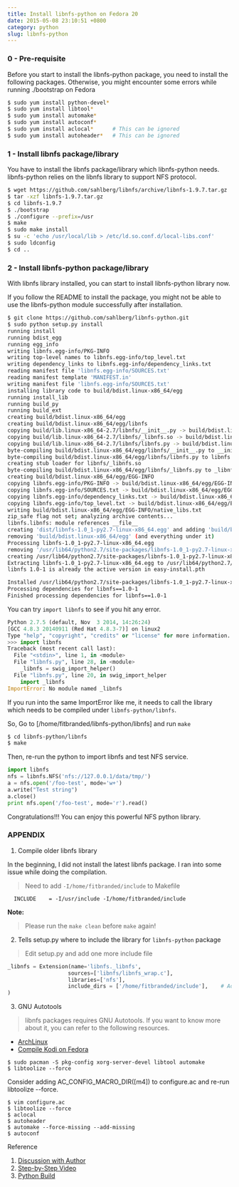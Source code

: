 ```yaml
---
title: Install libnfs-python on Fedora 20
date: 2015-05-08 23:10:51 +0800
category: python
slug: libnfs-python
---
```


### 0 - Pre-requisite

Before you start to install the libnfs-python package, you need to install the following packages. Otherwise, you might encounter some errors while running ./bootstrap on Fedora

```bash 
$ sudo yum install python-devel*
$ sudo yum install libtool*
$ sudo yum install automake*
$ sudo yum install autoconf*
$ sudo yum install aclocal*      # This can be ignored
$ sudo yum install autoheader*   # This can be ignored
```

### 1 - Install libnfs package/library

You have to install the libnfs package/library which libnfs-python needs.
libnfs-python relies on the libnfs library to support NFS protocol.

```bash
$ wget https://github.com/sahlberg/libnfs/archive/libnfs-1.9.7.tar.gz
$ tar -xzf libnfs-1.9.7.tar.gz
$ cd libnfs-1.9.7
$ ./bootstrap
$ ./configure --prefix=/usr
$ make
$ sudo make install
$ su -c 'echo /usr/local/lib > /etc/ld.so.conf.d/local-libs.conf'
$ sudo ldconfig
$ cd ..
```

### 2 - Install libnfs-python package/library

With libnfs library installed, you can start to install libnfs-python library now.    

If you follow the README to install the package, you might not be able to use the libnfs-python module successfully after installation. 

```bash
$ git clone https://github.com/sahlberg/libnfs-python.git
$ sudo python setup.py install
running install
running bdist_egg
running egg_info
writing libnfs.egg-info/PKG-INFO
writing top-level names to libnfs.egg-info/top_level.txt
writing dependency_links to libnfs.egg-info/dependency_links.txt
reading manifest file 'libnfs.egg-info/SOURCES.txt'
reading manifest template 'MANIFEST.in'
writing manifest file 'libnfs.egg-info/SOURCES.txt'
installing library code to build/bdist.linux-x86_64/egg
running install_lib
running build_py
running build_ext
creating build/bdist.linux-x86_64/egg
creating build/bdist.linux-x86_64/egg/libnfs
copying build/lib.linux-x86_64-2.7/libnfs/__init__.py -> build/bdist.linux-x86_64/egg/libnfs
copying build/lib.linux-x86_64-2.7/libnfs/_libnfs.so -> build/bdist.linux-x86_64/egg/libnfs
copying build/lib.linux-x86_64-2.7/libnfs/libnfs.py -> build/bdist.linux-x86_64/egg/libnfs
byte-compiling build/bdist.linux-x86_64/egg/libnfs/__init__.py to __init__.pyc
byte-compiling build/bdist.linux-x86_64/egg/libnfs/libnfs.py to libnfs.pyc
creating stub loader for libnfs/_libnfs.so
byte-compiling build/bdist.linux-x86_64/egg/libnfs/_libnfs.py to _libnfs.pyc
creating build/bdist.linux-x86_64/egg/EGG-INFO
copying libnfs.egg-info/PKG-INFO -> build/bdist.linux-x86_64/egg/EGG-INFO
copying libnfs.egg-info/SOURCES.txt -> build/bdist.linux-x86_64/egg/EGG-INFO
copying libnfs.egg-info/dependency_links.txt -> build/bdist.linux-x86_64/egg/EGG-INFO
copying libnfs.egg-info/top_level.txt -> build/bdist.linux-x86_64/egg/EGG-INFO
writing build/bdist.linux-x86_64/egg/EGG-INFO/native_libs.txt
zip_safe flag not set; analyzing archive contents...
libnfs.libnfs: module references __file__
creating 'dist/libnfs-1.0_1-py2.7-linux-x86_64.egg' and adding 'build/bdist.linux-x86_64/egg' to it
removing 'build/bdist.linux-x86_64/egg' (and everything under it)
Processing libnfs-1.0_1-py2.7-linux-x86_64.egg
removing '/usr/lib64/python2.7/site-packages/libnfs-1.0_1-py2.7-linux-x86_64.egg' (and everything under it)
creating /usr/lib64/python2.7/site-packages/libnfs-1.0_1-py2.7-linux-x86_64.egg
Extracting libnfs-1.0_1-py2.7-linux-x86_64.egg to /usr/lib64/python2.7/site-packages
libnfs 1.0-1 is already the active version in easy-install.pth

Installed /usr/lib64/python2.7/site-packages/libnfs-1.0_1-py2.7-linux-x86_64.egg
Processing dependencies for libnfs==1.0-1
Finished processing dependencies for libnfs==1.0-1
```

You can try `import libnfs` to see if you hit any error.

```python
Python 2.7.5 (default, Nov  3 2014, 14:26:24)
[GCC 4.8.3 20140911 (Red Hat 4.8.3-7)] on linux2
Type "help", "copyright", "credits" or "license" for more information.
>>> import libnfs
Traceback (most recent call last):
  File "<stdin>", line 1, in <module>
  File "libnfs.py", line 28, in <module>
    _libnfs = swig_import_helper()
  File "libnfs.py", line 20, in swig_import_helper
    import _libnfs
ImportError: No module named _libnfs
```

If you run into the same ImportError like me, it needs to call the library which needs to be compiled under `libnfs-python/libnfs`.    

So, Go to [/home/fitbranded/libnfs-python/libnfs] and run `make`   


```bash
$ cd libnfs-python/libnfs
$ make
```

Then, re-run the python to import libnfs and test NFS service.

```python
import libnfs
nfs = libnfs.NFS('nfs://127.0.0.1/data/tmp/')
a = nfs.open('/foo-test', mode='w+')
a.write("Test string")
a.close()
print nfs.open('/foo-test', mode='r').read()
```

Congratulations!!! You can enjoy this powerful NFS python library.

### APPENDIX

1) Compile older libnfs library

  In the beginning, I did not install the latest libnfs package. I ran into some issue while doing the compilation. 
  
> Need to add `-I/home/fitbranded/include` to Makefile

```make
  INCLUDE    = -I/usr/include -I/home/fitbranded/include
```

**Note:**   
> Please run the `make clean` before `make` again!  

2) Tells setup.py where to include the library for `libnfs-python` package

> Edit setup.py and add one more include file

```python
_libnfs = Extension(name='libnfs._libnfs',
                   sources=['libnfs/libnfs_wrap.c'],
                   libraries=['nfs'],
                   include_dirs = ['/home/fitbranded/include'],    # Add this one
)
```

3) GNU Autotools

> libnfs packages requires GNU Autotools. If you want to know more about it, you can refer to the following resources.
   
- [ArchLinux](https://bbs.archlinux.org/viewtopic.php?id=161452)    
- [Compile Kodi on Fedora](http://kodi.wiki/view/HOW-TO:Compile_Kodi_for_Linux_on_Fedora_Red_Hat_Enterprise_Linux_CentOS)

```
$ sudo pacman -S pkg-config xorg-server-devel libtool automake
$ libtoolize --force
```
Consider adding AC_CONFIG_MACRO_DIR([m4]) to configure.ac and re-run libtoolize --force.    
```
$ vim configure.ac
$ libtoolize --force
$ aclocal
$ autoheader
$ automake --force-missing --add-missing
$ autoconf
```

Reference    
1) [Discussion with Author](https://github.com/sahlberg/libnfs-python/issues/1)    
2) [Step-by-Step Video](https://asciinema.org/a/19474)   
3) [Python Build](https://docs.python.org/2/extending/building.html)
